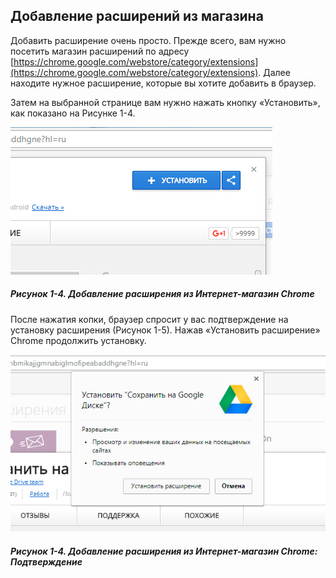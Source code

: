 ## Добавление расширений из магазина

Добавить расширение очень просто. Прежде всего, вам нужно посетить магазин расширений по адресу [https://chrome.google.com/webstore/category/extensions](https://chrome.google.com/webstore/category/extensions). Далее находите нужное расширение, которые вы хотите добавить в браузер.

Затем на выбранной странице вам нужно нажать кнопку «Установить», как показано на Рисунке 1-4.

![Рисунок 1-4. Добавление расширения из Интернет-магазин Chrome](/assets/figure-1-4.png)

##### Рисунок 1-4. _Добавление расширения из Интернет-магазин Chrome_

После нажатия копки, браузер спросит у вас подтверждение на установку расширения \(Рисунок 1-5\). Нажав «Установить расширение» Chrome продолжить установку.

![](/assets/figure-1-5.png)

##### Рисунок 1-4. _Добавление расширения из Интернет-магазин Chrome: Подтверждение_





